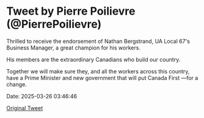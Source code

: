 # Tweet by Pierre Poilievre (@PierrePoilievre)

Thrilled to receive the endorsement of Nathan Bergstrand, UA Local 67's Business Manager, a great champion for his workers.

His members are the extraordinary Canadians who build our country.

Together we will make sure they, and all the workers across this country, have a Prime Minister and new government that will put Canada First —for a change.

Date: 2025-03-26 03:46:46

[Original Tweet](https://x.com/PierrePoilievre/status/1904741792085422277)
